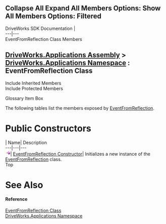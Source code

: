 Collapse All Expand All Members Options: Show All  Members Options: Filtered   
---  
DriveWorks SDK Documentation  |   
---|---  
EventFromReflection Class Members   
  
[DriveWorks.Applications Assembly](topic13.md) > [DriveWorks.Applications Namespace](topic16.md) : EventFromReflection Class  
---  
  
Include Inherited Members    
Include Protected Members  


Glossary Item Box

The following tables list the members exposed by [EventFromReflection](topic799.md).

# Public Constructors

| Name| Description  
---|---|---  
![Public Constructor](dotnetimages/publicConstructor.gif)| [EventFromReflection Constructor](topic805.md)| Initializes a new instance of the [EventFromReflection](topic799.md) class.   
Top

# See Also

#### Reference

[EventFromReflection Class](topic799.md)   
[DriveWorks.Applications Namespace](topic16.md)



